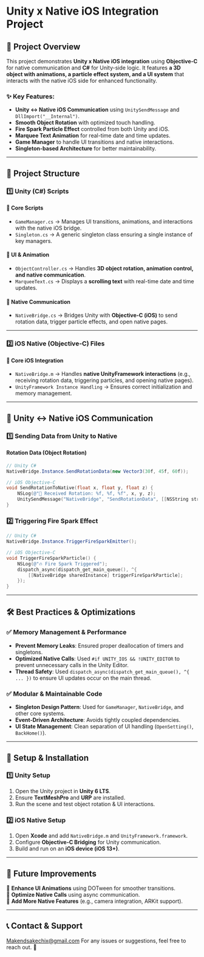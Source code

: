 # Unity x Native iOS Integration Project

## 📌 Project Overview

This project demonstrates **Unity x Native iOS integration** using **Objective-C** for native communication and **C#** for Unity-side logic. It features **a 3D object with animations, a particle effect system, and a UI system** that interacts with the native iOS side for enhanced functionality.

### ✨ **Key Features**:

- **Unity ↔ Native iOS Communication** using `UnitySendMessage` and `DllImport("__Internal")`.
- **Smooth Object Rotation** with optimized touch handling.
- **Fire Spark Particle Effect** controlled from both Unity and iOS.
- **Marquee Text Animation** for real-time date and time updates.
- **Game Manager** to handle UI transitions and native interactions.
- **Singleton-based Architecture** for better maintainability.

---

## 📂 **Project Structure**

### 1️⃣ **Unity (C#) Scripts**

#### **🔹 Core Scripts**

- `GameManager.cs` → Manages UI transitions, animations, and interactions with the native iOS bridge.
- `Singleton.cs` → A generic singleton class ensuring a single instance of key managers.

#### **🔹 UI & Animation**

- `ObjectController.cs` → Handles **3D object rotation, animation control, and native communication**.
- `MarqueeText.cs` → Displays a **scrolling text** with real-time date and time updates.

#### **🔹 Native Communication**

- `NativeBridge.cs` → Bridges Unity with **Objective-C (iOS)** to send rotation data, trigger particle effects, and open native pages.

---

### 2️⃣ **iOS Native (Objective-C) Files**

#### **🔹 Core iOS Integration**

- `NativeBridge.m` → Handles **native UnityFramework interactions** (e.g., receiving rotation data, triggering particles, and opening native pages).
- `UnityFramework Instance Handling` → Ensures correct initialization and memory management.

---

## 🔗 **Unity ↔ Native iOS Communication**

### 1️⃣ **Sending Data from Unity to Native**

#### **Rotation Data (Object Rotation)**

```csharp
// Unity C#
NativeBridge.Instance.SendRotationData(new Vector3(30f, 45f, 60f));
```

```objective-c
// iOS Objective-C
void SendRotationToNative(float x, float y, float z) {
    NSLog(@"🔄 Received Rotation: %f, %f, %f", x, y, z);
    UnitySendMessage("NativeBridge", "SendRotationData", [[NSString stringWithFormat:@"%f,%f,%f", x, y, z] UTF8String]);
}
```

### 2️⃣ **Triggering Fire Spark Effect**

```csharp
// Unity C#
NativeBridge.Instance.TriggerFireSparkEmitter();
```

```objective-c
// iOS Objective-C
void TriggerFireSparkParticle() {
    NSLog(@"🔥 Fire Spark Triggered");
    dispatch_async(dispatch_get_main_queue(), ^{
        [[NativeBridge sharedInstance] triggerFireSparkParticle];
    });
}
```

---

## 🛠 **Best Practices & Optimizations**

### ✅ **Memory Management & Performance**

- **Prevent Memory Leaks**: Ensured proper deallocation of timers and singletons.
- **Optimized Native Calls**: Used `#if UNITY_IOS && !UNITY_EDITOR` to prevent unnecessary calls in the Unity Editor.
- **Thread Safety**: Used `dispatch_async(dispatch_get_main_queue(), ^{ ... })` to ensure UI updates occur on the main thread.

### ✅ **Modular & Maintainable Code**

- **Singleton Design Pattern**: Used for `GameManager`, `NativeBridge`, and other core systems.
- **Event-Driven Architecture**: Avoids tightly coupled dependencies.
- **UI State Management**: Clean separation of UI handling (`OpenSetting()`, `BackHome()`).

---

## 🚀 **Setup & Installation**

### **1️⃣ Unity Setup**

1. Open the Unity project in **Unity 6 LTS**.
2. Ensure **TextMeshPro** and **URP** are installed.
3. Run the scene and test object rotation & UI interactions.

### **2️⃣ iOS Native Setup**

1. Open **Xcode** and add `NativeBridge.m` and `UnityFramework.framework`.
2. Configure **Objective-C Bridging** for Unity communication.
3. Build and run on an **iOS device (iOS 13+)**.

---

## 🎯 **Future Improvements**

🔹 **Enhance UI Animations** using DOTween for smoother transitions.\
🔹 **Optimize Native Calls** using async communication.\
🔹 **Add More Native Features** (e.g., camera integration, ARKit support).

---

## 📞 **Contact & Support**
Makendsakechix@gmail.com
For any issues or suggestions, feel free to reach out. 🚀

